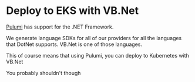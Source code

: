 # Deploy to EKS with VB.Net

[Pulumi](https://pulumi.com/) has support for the .NET Framework.

We generate language SDKs for all of our providers for all the languages that DotNet supports. VB.Net is one of those languages.

This of course means that using Pulumi, you can deploy to Kubernetes with VB.Net

You probably shouldn't though
